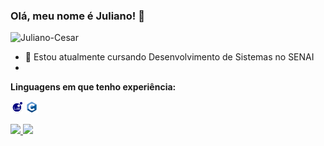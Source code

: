 ### Olá, meu nome é Juliano! 👋

<p align="left"> <img src="https://komarev.com/ghpvc/?username=Juliano-Cesar&label=Views&color=blue&style=plastic" alt="Juliano-Cesar" /> </p>


- 📖 Estou atualmente cursando Desenvolvimento de Sistemas no SENAI
- 

**Linguagens em que tenho experiência:**

<code><img height="20" src="https://raw.githubusercontent.com/github/explore/80688e429a7d4ef2fca1e82350fe8e3517d3494d/topics/lua/lua.png"></code>
<code><img height="20" src="https://raw.githubusercontent.com/github/explore/80688e429a7d4ef2fca1e82350fe8e3517d3494d/topics/c/c.png"></code>

<a href="https://github.com/Juliano-Cesar">
  <img src="https://github-readme-stats.vercel.app/api/top-langs/?username=Juliano-Cesar&theme=dark&hide_langs_below=10" />
</a>
<a href="https://github.com/Juliano-Cesar">
  <img src="https://github-readme-stats.vercel.app/api?username=Juliano-Cesar&&show_icons=true&title_color=ffffff&icon_color=bb2acf&text_color=daf7dc&bg_color=151515">
</a>
<!--
**Tiurabe103/Tiurabe103** is a ✨ _special_ ✨ repository because its `README.md` (this file) appears on your GitHub profile.

Here are some ideas to get you started:

- 🔭 I’m currently working on ...
- 🌱 I’m currently learning ...
- 👯 I’m looking to collaborate on ...
- 🤔 I’m looking for help with ...
- 💬 Ask me about ...
- 📫 How to reach me: ...
- 😄 Pronouns: ...
- ⚡ Fun fact: ...
-->
